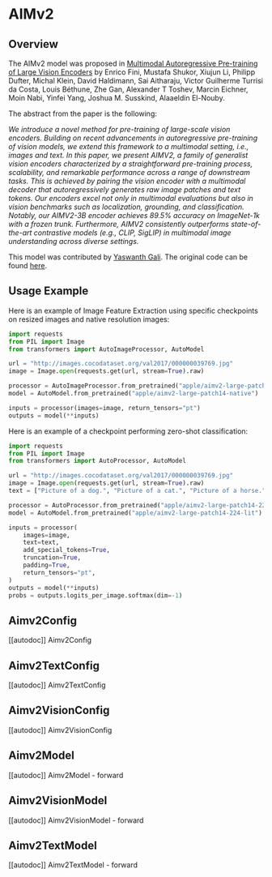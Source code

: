 <!--Copyright 2025 The HuggingFace Team. All rights reserved.

Licensed under the Apache License, Version 2.0 (the "License"); you may not use this file except in compliance with
the License. You may obtain a copy of the License at

http://www.apache.org/licenses/LICENSE-2.0

Unless required by applicable law or agreed to in writing, software distributed under the License is distributed on
an "AS IS" BASIS, WITHOUT WARRANTIES OR CONDITIONS OF ANY KIND, either express or implied. See the License for the
specific language governing permissions and limitations under the License.

⚠️ Note that this file is in Markdown but contain specific syntax for our doc-builder (similar to MDX) that may not be
rendered properly in your Markdown viewer.

-->

# AIMv2

## Overview

The AIMv2 model was proposed in [Multimodal Autoregressive Pre-training of Large Vision Encoders](https://arxiv.org/abs/2411.14402) by Enrico Fini, Mustafa Shukor, Xiujun Li, Philipp Dufter, Michal Klein, David Haldimann, Sai Aitharaju, Victor Guilherme Turrisi da Costa, Louis Béthune, Zhe Gan, Alexander T Toshev, Marcin Eichner, Moin Nabi, Yinfei Yang, Joshua M. Susskind, Alaaeldin El-Nouby.

The abstract from the paper is the following:

*We introduce a novel method for pre-training of large-scale vision encoders. Building on recent advancements in autoregressive pre-training of vision models, we extend this framework to a multimodal setting, i.e., images and text. In this paper, we present AIMV2, a family of generalist vision encoders characterized by a straightforward pre-training process, scalability, and remarkable performance across a range of downstream tasks. This is achieved by pairing the vision encoder with a multimodal decoder that autoregressively generates raw image patches and text tokens. Our encoders excel not only in multimodal evaluations but also in vision benchmarks such as localization, grounding, and classification. Notably, our AIMV2-3B encoder achieves 89.5% accuracy on ImageNet-1k with a frozen trunk. Furthermore, AIMV2 consistently outperforms state-of-the-art contrastive models (e.g., CLIP, SigLIP) in multimodal image understanding across diverse settings.*


This model was contributed by [Yaswanth Gali](https://huggingface.co/yaswanthgali).
The original code can be found [here](https://github.com/apple/ml-aim).

## Usage Example

Here is an example of Image Feature Extraction using specific checkpoints on resized images and native resolution images:

```python
import requests
from PIL import Image
from transformers import AutoImageProcessor, AutoModel

url = "http://images.cocodataset.org/val2017/000000039769.jpg"
image = Image.open(requests.get(url, stream=True).raw)

processor = AutoImageProcessor.from_pretrained("apple/aimv2-large-patch14-native")
model = AutoModel.from_pretrained("apple/aimv2-large-patch14-native")

inputs = processor(images=image, return_tensors="pt")
outputs = model(**inputs)
```

Here is an example of a checkpoint performing zero-shot classification:

```python
import requests
from PIL import Image
from transformers import AutoProcessor, AutoModel

url = "http://images.cocodataset.org/val2017/000000039769.jpg"
image = Image.open(requests.get(url, stream=True).raw)
text = ["Picture of a dog.", "Picture of a cat.", "Picture of a horse."]

processor = AutoProcessor.from_pretrained("apple/aimv2-large-patch14-224-lit")
model = AutoModel.from_pretrained("apple/aimv2-large-patch14-224-lit")

inputs = processor(
    images=image,
    text=text,
    add_special_tokens=True,
    truncation=True,
    padding=True,
    return_tensors="pt",
)
outputs = model(**inputs)
probs = outputs.logits_per_image.softmax(dim=-1)
```

## Aimv2Config

[[autodoc]] Aimv2Config

## Aimv2TextConfig

[[autodoc]] Aimv2TextConfig

## Aimv2VisionConfig

[[autodoc]] Aimv2VisionConfig

## Aimv2Model

[[autodoc]] Aimv2Model
    - forward

## Aimv2VisionModel

[[autodoc]] Aimv2VisionModel
    - forward

## Aimv2TextModel

[[autodoc]] Aimv2TextModel
    - forward

</pt>
<tf>
